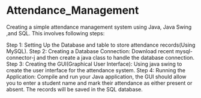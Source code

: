 # Attendance_Management
Creating a simple attendance management system using Java, Java Swing ,and SQL. This involves following steps:

Step 1: Setting Up the Database and table to store attendance records(Using MySQL).
Step 2: Creating a Database Connection: Download recent mysql-connector-j and then create a java class to handle the database connection.
Step 3: Creating the GUI(Graphical User Interface): Using java swing to create the user interface for the attendance system.
Step 4: Running the Application: Compile and run your Java application, the GUI should allow you to enter a student name and mark their attendance as either present or absent. The records will be saved in the SQL database.
